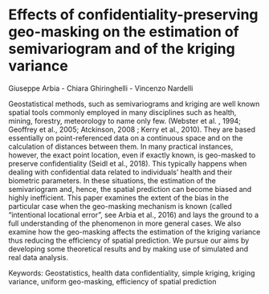 # Effects of confidentiality-preserving geo-masking on the estimation of semivariogram and of the kriging variance
Giuseppe Arbia - Chiara Ghiringhelli - Vincenzo Nardelli

Geostatistical methods, such as semivariograms and kriging are well known spatial tools commonly employed in many disciplines such as health, mining, forestry, meteorology to name only few. (Webster et al. , 1994; Geoffrey et al., 2005; Atckinson, 2008 ; Kerry et al., 2010). They are based essentially on point-referenced data on a continuous space and on the calculation of distances between them. In many practical instances, however, the exact point location, even if exactly known, is geo-masked to preserve confidentiality (Seidl et al., 2018). This typically happens when dealing with confidential data related to individuals’ health and their biometric parameters. In these situations, the estimation of the semivariogram and, hence, the spatial prediction can become biased and highly inefficient. This paper examines the extent of the bias in the particular case when the geo-masking mechanism is known (called “intentional locational error”, see Arbia et al., 2016) and lays the ground to a full understanding of the phenomenon in more general cases. We also examine how the geo-masking affects the estimation of the kriging variance thus reducing the efficiency of spatial prediction. We pursue our aims by developing some theoretical results and by making use of simulated and real data analysis.

Keywords: Geostatistics, health data confidentiality, simple kriging, kriging variance, uniform geo-masking, efficiency of spatial prediction
